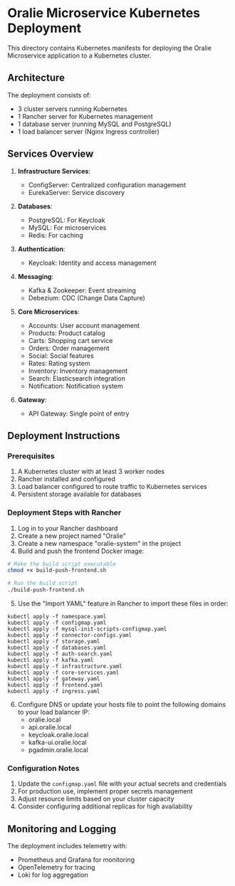 # Oralie Microservice Kubernetes Deployment

This directory contains Kubernetes manifests for deploying the Oralie Microservice application to a Kubernetes cluster.

## Architecture

The deployment consists of:

- 3 cluster servers running Kubernetes
- 1 Rancher server for Kubernetes management
- 1 database server (running MySQL and PostgreSQL)
- 1 load balancer server (Nginx Ingress controller)

## Services Overview

1. **Infrastructure Services**:
   - ConfigServer: Centralized configuration management
   - EurekaServer: Service discovery

2. **Databases**:
   - PostgreSQL: For Keycloak 
   - MySQL: For microservices
   - Redis: For caching

3. **Authentication**:
   - Keycloak: Identity and access management

4. **Messaging**:
   - Kafka & Zookeeper: Event streaming
   - Debezium: CDC (Change Data Capture)

5. **Core Microservices**:
   - Accounts: User account management
   - Products: Product catalog
   - Carts: Shopping cart service
   - Orders: Order management
   - Social: Social features
   - Rates: Rating system
   - Inventory: Inventory management
   - Search: Elasticsearch integration
   - Notification: Notification system

6. **Gateway**:
   - API Gateway: Single point of entry

## Deployment Instructions

### Prerequisites

1. A Kubernetes cluster with at least 3 worker nodes
2. Rancher installed and configured
3. Load balancer configured to route traffic to Kubernetes services
4. Persistent storage available for databases

### Deployment Steps with Rancher

1. Log in to your Rancher dashboard
2. Create a new project named "Oralie"
3. Create a new namespace "oralie-system" in the project
4. Build and push the frontend Docker image:

```bash
# Make the build script executable
chmod +x build-push-frontend.sh

# Run the build script
./build-push-frontend.sh
```

5. Use the "Import YAML" feature in Rancher to import these files in order:

```
kubectl apply -f namespace.yaml
kubectl apply -f configmap.yaml
kubectl apply -f mysql-init-scripts-configmap.yaml
kubectl apply -f connector-configs.yaml
kubectl apply -f storage.yaml
kubectl apply -f databases.yaml
kubectl apply -f auth-search.yaml
kubectl apply -f kafka.yaml
kubectl apply -f infrastructure.yaml
kubectl apply -f core-services.yaml
kubectl apply -f gateway.yaml
kubectl apply -f frontend.yaml
kubectl apply -f ingress.yaml
```

6. Configure DNS or update your hosts file to point the following domains to your load balancer IP:
   - oralie.local
   - api.oralie.local
   - keycloak.oralie.local
   - kafka-ui.oralie.local
   - pgadmin.oralie.local

### Configuration Notes

1. Update the `configmap.yaml` file with your actual secrets and credentials
2. For production use, implement proper secrets management
3. Adjust resource limits based on your cluster capacity
4. Consider configuring additional replicas for high availability

## Monitoring and Logging

The deployment includes telemetry with:
- Prometheus and Grafana for monitoring
- OpenTelemetry for tracing
- Loki for log aggregation 